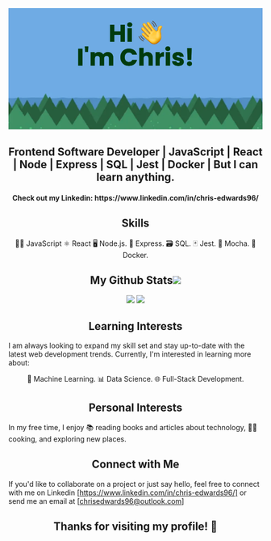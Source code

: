 
<!--  https://github.com/CodeChris96  -->
<p align="center">
 
</p align="center">
<img src="https://github.com/CodeChris96/CodeChris96/blob/main/banner (1).png" />

<p align="center">
 

</p>



 
<h2 align="center"> Frontend Software Developer | JavaScript | React | Node | Express | SQL | Jest | Docker | But I can learn anything.
 
 <h4 align="center">Check out my Linkedin: https://www.linkedin.com/in/chris-edwards96/

<h2 align="center">
  Skills
</h2>
 
<p align="center">🧑‍💻 JavaScript
⚛️ React
🖥️ Node.js. 
🚂 Express. 
🗃️ SQL. 
🃏 Jest. 
🍵 Mocha. 
🐳 Docker. 

<h2 align="center">
  My Github Stats<img src="https://media0.giphy.com/media/ALMAOMdzibUWZtfdX7/giphy.gif?cid=ecf05e47lvbfbws6jlnptgdj8qlal9rfpoozreu0v8evh9cg&rid=giphy.gif&ct=s" width="50">
</h2>
 



<p align = "center">
  <img  src = "https://github-readme-stats.vercel.app/api?username=CodeChris96&show_icons=true&theme=onedark&line_height=27">
  <img src = "https://github-readme-stats.vercel.app/api/top-langs/?username=CodeChris96&hide=java,shaderlab,kotlin,hlsl&theme=onedark">
</p>



<h2 align="center"> Learning Interests </h2>

I am always looking to expand my skill set and stay up-to-date with the latest web development trends. Currently, I'm interested in learning more about:

<p align="center">🤖 Machine Learning.  
📊 Data Science. 
🌐 Full-Stack Development. 

<h2 align="center"> Personal Interests </h2>

In my free time, I enjoy 📚 reading books and articles about technology, 👨‍🍳 cooking, and exploring new places.

<h2 align="center"> Connect with Me </h2>

If you'd like to collaborate on a project or just say hello, feel free to connect with me on Linkedin [https://www.linkedin.com/in/chris-edwards96/] or send me an email at [chrisedwards96@outlook.com]

<h2 align="center"> Thanks for visiting my profile! 🙏 </h2>



